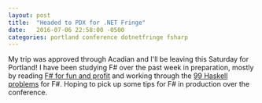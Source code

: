 ```yaml
---
layout: post
title:  "Headed to PDX for .NET Fringe"
date:   2016-07-06 22:58:00 -0500
categories: portland conference dotnetfringe fsharp
---
```

My trip was approved through Acadian and I'll be leaving this Saturday for Portland! I have been studying F# over the past week in preparation, mostly by reading [F# for fun and profit][fsharpforfunandprofit] and working through the [99 Haskell problems][99problems] for F#. Hoping to pick up some tips for F# in production over the conference.

[fsharpforfunandprofit]: https://fsharpforfunandprofit.com/
[99problems]: https://wiki.haskell.org/H-99:_Ninety-Nine_Haskell_Problems
